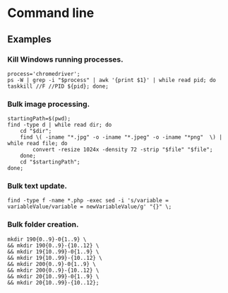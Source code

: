 # Command line

## Examples

### Kill Windows running processes.
```shell
process='chromedriver';
ps -W | grep -i "$process" | awk '{print $1}' | while read pid; do taskkill //F //PID ${pid}; done;
```

### Bulk image processing.
```shell
startingPath=$(pwd);
find -type d | while read dir; do
    cd "$dir";
    find \( -iname "*.jpg" -o -iname "*.jpeg" -o -iname "*png"  \) | while read file; do
        convert -resize 1024x -density 72 -strip "$file" "$file";
    done;
    cd "$startingPath";
done;
```

### Bulk text update.
```shell
find -type f -name *.php -exec sed -i 's/variable = variableValue/variable = newVariableValue/g' "{}" \;
```

### Bulk folder creation.
```shell
mkdir 190{0..9}-0{1..9} \
&& mkdir 190{0..9}-{10..12} \
&& mkdir 19{10..99}-0{1..9} \
&& mkdir 19{10..99}-{10..12} \
&& mkdir 200{0..9}-0{1..9} \
&& mkdir 200{0..9}-{10..12} \
&& mkdir 20{10..99}-0{1..9} \
&& mkdir 20{10..99}-{10..12};
```
